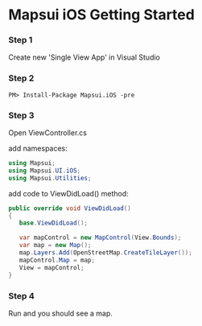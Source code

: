 # Mapsui iOS Getting Started

### Step 1 

Create new 'Single View App' in Visual Studio

### Step 2

```console
PM> Install-Package Mapsui.iOS -pre
```

### Step 3

Open ViewController.cs 

add namespaces:

```csharp
using Mapsui;
using Mapsui.UI.iOS;
using Mapsui.Utilities;
```

add code to ViewDidLoad() method:

```csharp
public override void ViewDidLoad()
{
   base.ViewDidLoad();

   var mapControl = new MapControl(View.Bounds);
   var map = new Map();
   map.Layers.Add(OpenStreetMap.CreateTileLayer());
   mapControl.Map = map;
   View = mapControl;
}
```

### Step 4

Run and you should see a map.
